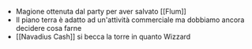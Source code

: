 - Magione ottenuta dal party per aver salvato [[Flum]]
- Il piano terra è adatto ad un'attività commerciale ma dobbiamo ancora decidere cosa farne
- [[Navadius Cash]] si becca la torre in quanto Wizzard